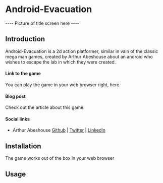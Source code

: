 # Android-Evacuation
---- Picture of title screen here ----

## Introduction
Android-Evacuation is a 2d action platformer, similar in vain of the classic mega man games, created by Arthur Abeshouse about an android who wishes to escape the lab in which they were created. 

#### Link to the game
You can play the game in your web browser right, here.

#### Blog post
Check out the article about this game.

#### Social links
* Arthur Abeshouse [Github](https://github.com/ArthurAbeshouse) | [Twitter](https://twitter.com/ArthurAbeshouse) | [LinkedIn](https://www.linkedin.com/in/arthur-abeshouse-020804102/)

## Installation
The game works out of the box in your web browser

## Usage
